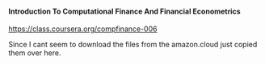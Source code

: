 #### Introduction To Computational Finance And Financial Econometrics

https://class.coursera.org/compfinance-006

Since I cant seem to download the files from the amazon.cloud just copied them over here.
